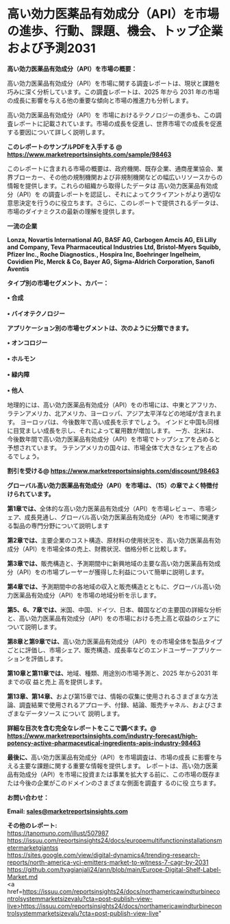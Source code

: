 # 高い効力医薬品有効成分（API）を市場の進歩、行動、課題、機会、トップ企業および予測2031

<strong><b>高い効力医薬品有効成分（API）を市場の概要：</b></strong>

高い効力医薬品有効成分（API）を市場に関する調査レポートは、現状と課題を巧みに深く分析しています。この調査レポートは、2025 年から 2031 年の市場の成長に影響を与える他の重要な傾向と市場の推進力も分析します。

高い効力医薬品有効成分（API）を 市場におけるテクノロジーの進歩も、この調査レポートに記載されています。市場の成長を促進し、世界市場での成長を促進する要因について詳しく説明します。

<strong>このレポートのサンプルPDFを入手する @ <a href=https://www.marketreportsinsights.com/sample/98463>https://www.marketreportsinsights.com/sample/98463</a></strong>

このレポートに含まれる市場の概要は、政府機関、既存企業、通商産業協会、業界ブローカー、その他の規制機関および非規制機関などの幅広いリソースからの情報を提供します。これらの組織から取得したデータは 高い効力医薬品有効成分（API）を の調査レポートを認証し、それによってクライアントがより適切な意思決定を行うのに役立ちます。さらに、このレポートで提供されるデータは、市場のダイナミクスの最新の理解を提供します。

<strong>一流の企業</strong>

<strong><b>Lonza, Novartis International AG, BASF AG, Carbogen Amcis AG, Eli Lilly and Company, Teva Pharmaceutical Industries Ltd, Bristol-Myers Squibb, Pfizer Inc., Roche Diagnostics., Hospira Inc, Boehringer Ingelheim, Covidien Plc, Merck & Co, Bayer AG, Sigma-Aldrich Corporation, Sanofi Aventis</b></strong>

<strong><b>タイプ別の市場セグメント、カバー：</b></strong>

<strong>• 合成<br><br>• バイオテクノロジー</strong>

<strong><b>アプリケーション別の市場セグメントは、次のように分類できます。</b></strong>

<strong>• オンコロジー<br><br>• ホルモン<br><br>• 緑内障<br><br>• 他人</strong>

 地理的には、高い効力医薬品有効成分（API）をの市場には、中東とアフリカ、ラテンアメリカ、北アメリカ、ヨーロッパ、アジア太平洋などの地域が含まれます。 ヨーロッパは、今後数年で高い成長を示すでしょう。 インドと中国も同様に目覚ましい成長を示し、それによって雇用数が増加します。 一方、北米は、今後数年間で高い効力医薬品有効成分（API）を市場でトップシェアを占めると予想されています。 ラテンアメリカの国々は、市場全体で大きなシェアを占めるでしょう。

<strong>割引を受ける@ <a href=https://www.marketreportsinsights.com/discount/98463>https://www.marketreportsinsights.com/discount/98463</a></strong>

<strong><b>グローバル高い効力医薬品有効成分（API）を市場は、（15）の章でよく特徴付けられています。</b></strong>

<strong><b>第</b></strong><strong><b>1章では、</b></strong>全体的な高い効力医薬品有効成分（API）を市場レビュー、市場シェア、成長見通し、グローバル高い効力医薬品有効成分（API）を市場に関連する製品の専門分野について説明します

<strong><b>第2章では、</b></strong>主要企業のコスト構造、原材料の使用状況を、高い効力医薬品有効成分（API）を市場全体の売上、財務状況、価格分析と比較します。

<strong><b>第3章では、</b></strong>販売構造と、予測期間中に新興地域の主要な高い効力医薬品有効成分（API）をの市場プレーヤーが獲得した利益について簡単に説明します。

<strong><b>第4章では、</b></strong>予測期間中の各地域の収入と販売構造とともに、グローバル高い効力医薬品有効成分（API）を市場の地域分析を示します。

<strong><b>第5、6、7章では、</b></strong>米国、中国、ドイツ、日本、韓国などの主要国の詳細な分析と、高い効力医薬品有効成分（API）をの市場における売上高と収益のシェアについて説明します。

<strong><b>第8章と第9章では、</b></strong>高い効力医薬品有効成分（API）をの市場全体を製品タイプごとに評価し、市場シェア、販売構造、成長率などのエンドユーザーアプリケーションを評価します。

<strong><b>第10章と第11章では、</b></strong>地域、種類、用途別の市場予測と、2025 年から2031 年までの収 益と売上 高を提供します。

<strong><b>第13章、第14章、</b></strong>および第15章では、情報の収集に使用されるさまざまな方法論、調査結果で使用されるアプローチ、付録、結論、販売チャネル、およびさまざまなデータソース について 説明します。

<strong>詳細な目次を含む完全なレポートをここで調べます。@ <a href=https://www.marketreportsinsights.com/industry-forecast/high-potency-active-pharmaceutical-ingredients-apis-industry-98463>https://www.marketreportsinsights.com/industry-forecast/high-potency-active-pharmaceutical-ingredients-apis-industry-98463</a></strong>

<strong><b>最後に、</b></strong>高い効力医薬品有効成分（API）を市場調査は、市場の成長 に影響を</a>与える主要な課題に関する重要な情報を提供します。 レポートは、高い効力医薬品有効成分（API）を市場に投資または事業を拡大する前に、この市場の既存または今後の企業がこのドメインのさまざまな側面を調査す るのに役 立ちます。

<strong><b>お問い合わせ：</b></strong>

<strong>Email: </strong><a href=mailto:sales@marketreportsinsights.com><strong>sales@marketreportsinsights.com</strong></a>

<strong>その他のレポート:</strong>
<br>
<a href=https://tanomuno.com/illust/507987>https://tanomuno.com/illust/507987</a>
<br>
<a href=https://issuu.com/reportsinsights24/docs/europemultifunctioninstallationsmetermarketgiantss>https://issuu.com/reportsinsights24/docs/europemultifunctioninstallationsmetermarketgiantss</a>
<br>
<a href=https://sites.google.com/view/digital-dynamics4/trending-research-reports/north-america-vci-emitters-market-to-witness-7-cagr-by-2031>https://sites.google.com/view/digital-dynamics4/trending-research-reports/north-america-vci-emitters-market-to-witness-7-cagr-by-2031</a>
<br>
<a href=https://github.com/tyagianjali24/ann/blob/main/Europe-Digital-Shelf-Label-Market.md>https://github.com/tyagianjali24/ann/blob/main/Europe-Digital-Shelf-Label-Market.md</a>
<br>
<a href=https://issuu.com/reportsinsights24/docs/northamericawindturbinecontrolsystemmarketsizevalu?cta=post-publish-view-live>https://issuu.com/reportsinsights24/docs/northamericawindturbinecontrolsystemmarketsizevalu?cta=post-publish-view-live</a>"
